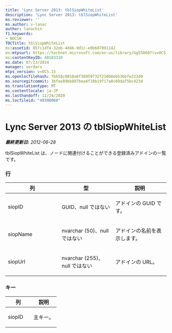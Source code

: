 ```yaml
---
title: 'Lync Server 2013: tblSiopWhiteList'
description: 'Lync Server 2013: tblSiopWhiteList'
ms.reviewer: ''
ms.author: v-lanac
author: lanachin
f1.keywords:
- NOCSH
TOCTitle: tblSiopWhiteList
ms:assetid: 05fc1df4-32eb-4d46-9d1c-e0b607091142
ms:mtpsurl: https://technet.microsoft.com/en-us/library/Gg558607(v=OCS.15)
ms:contentKeyID: 48183310
ms.date: 07/23/2014
manager: serdars
mtps_version: v=OCS.15
ms.openlocfilehash: fbb58c0818a6f36959732f210b8eb53bbfe223d0
ms.sourcegitcommit: 36fee89bb887bea4f18b19f17a8c69daf5bc423d
ms.translationtype: MT
ms.contentlocale: ja-JP
ms.lasthandoff: 11/24/2020
ms.locfileid: "49398060"
---
```

# <a name="tblsiopwhitelist-in-lync-server-2013"></a>Lync Server 2013 の tblSiopWhiteList

<div data-xmlns="http://www.w3.org/1999/xhtml">

<div class="topic" data-xmlns="http://www.w3.org/1999/xhtml" data-msxsl="urn:schemas-microsoft-com:xslt" data-cs="https://msdn.microsoft.com/">

<div data-asp="https://msdn2.microsoft.com/asp">



</div>

<div id="mainSection">

<div id="mainBody">

<span> </span>

_**最終更新日:** 2012-06-28_

tblSiopWhiteList は、ノードに関連付けることができる登録済みアドインの一覧です。

### <a name="columns"></a>行

<table>
<colgroup>
<col style="width: 33%" />
<col style="width: 33%" />
<col style="width: 33%" />
</colgroup>
<thead>
<tr class="header">
<th>列</th>
<th>型</th>
<th>説明</th>
</tr>
</thead>
<tbody>
<tr class="odd">
<td><p>siopID</p></td>
<td><p>GUID、null ではない</p></td>
<td><p>アドインの GUID です。</p></td>
</tr>
<tr class="even">
<td><p>siopName</p></td>
<td><p>nvarchar (50)、null ではない</p></td>
<td><p>アドインの名前を表示します。</p></td>
</tr>
<tr class="odd">
<td><p>siopUrl</p></td>
<td><p>nvarchar (255)、null ではない</p></td>
<td><p>アドインの URL。</p></td>
</tr>
</tbody>
</table>


### <a name="key"></a>キー

<table>
<colgroup>
<col style="width: 50%" />
<col style="width: 50%" />
</colgroup>
<thead>
<tr class="header">
<th>列</th>
<th>説明</th>
</tr>
</thead>
<tbody>
<tr class="odd">
<td><p>siopID</p></td>
<td><p>主キー。</p></td>
</tr>
</tbody>
</table>


</div>

<span> </span>

</div>

</div>

</div>

